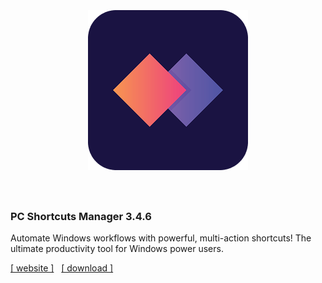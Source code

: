 <h1 align="center">
  <br>
  <br>
  <img src="./static/app-icon.png">
  <br>
  <br>
</h1>

### PC Shortcuts Manager  3.4.6

Automate Windows workflows with powerful, multi-action shortcuts! The ultimate productivity tool for Windows power users.
<br>

[[ website ]](https://pcshortcutsmanager.com)&nbsp;&nbsp; [[ download ]](https://pcshortcutsmanager.com)